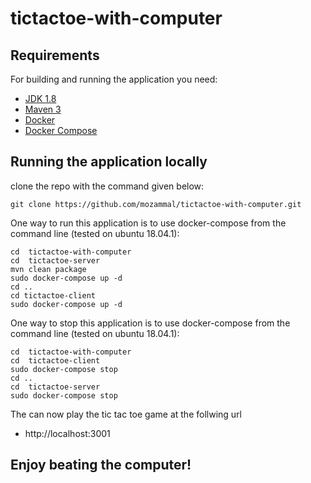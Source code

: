# tictactoe-with-computer

## Requirements

For building and running the application you need:

- [JDK 1.8](http://www.oracle.com/technetwork/java/javase/downloads/jdk8-downloads-2133151.html)
- [Maven 3](https://maven.apache.org)
- [Docker](https://www.docker.com)
- [Docker Compose](https://docs.docker.com/compose/)



## Running the application locally

clone the repo with the command given below: 
```shell
git clone https://github.com/mozammal/tictactoe-with-computer.git
```


One way to run this application is to use docker-compose from the command line
(tested on ubuntu 18.04.1):

```shell
cd  tictactoe-with-computer
cd  tictactoe-server
mvn clean package
sudo docker-compose up -d
cd ..
cd tictactoe-client
sudo docker-compose up -d
```

One way to stop this application is to use docker-compose from the command line
(tested on ubuntu 18.04.1):

```shell
cd  tictactoe-with-computer
cd  tictactoe-client
sudo docker-compose stop
cd ..
cd  tictactoe-server
sudo docker-compose stop

```

The can now play the tic tac toe game at the follwing url 
- http://localhost:3001




## Enjoy beating the computer!






